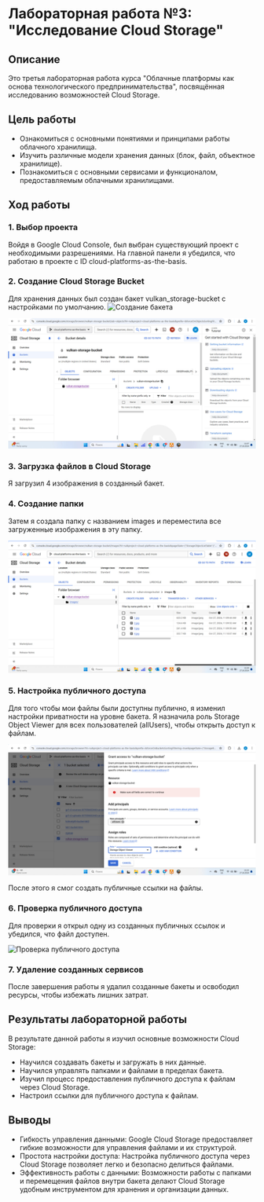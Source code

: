 # Лабораторная работа №3: "Исследование Cloud Storage"

## Описание

Это третья лабораторная работа курса "Облачные платформы как основа технологического предпринимательства", посвящённая исследованию возможностей Cloud Storage.

## Цель работы

- Ознакомиться с основными понятиями и принципами работы облачного хранилища.
- Изучить различные модели хранения данных (блок, файл, объектное хранилище).
- Познакомиться с основными сервисами и функционалом, предоставляемым облачными хранилищами.

## Ход работы

### 1. Выбор проекта
Войдя в Google Cloud Console, был выбран существующий проект с необходимыми разрешениями. На главной панели я убедился, что работаю в проекте с ID cloud-platforms-as-the-basis.


### 2. Создание Cloud Storage Bucket
Для хранения данных был создан бакет vulkan_storage-bucket с настройками по умолчанию.
![Создание бакета](а.jpg)

![Открытие бакета](b.jpg)

### 3. Загрузка файлов в Cloud Storage
Я загрузил 4 изображения в созданный бакет.


### 4. Создание папки
Затем я создала папку с названием images и переместила все загруженные изображения в эту папку.

![Перемещение файлов в папку](c.jpg)

### 5. Настройка публичного доступа
Для того чтобы мои файлы были доступны публично, я изменил настройки приватности на уровне бакета. Я назначила роль Storage Object Viewer для всех пользователей (allUsers), чтобы открыть доступ к файлам.

![Настройка публичного доступа](d.jpg)

После этого я смог создать публичные ссылки на файлы.

### 6. Проверка публичного доступа
Для проверки я открыл одну из созданных публичных ссылок и убедился, что файл доступен.

![Проверка публичного доступа](.jpg)

### 7. Удаление созданных сервисов
После завершения работы я удалил созданные бакеты и освободил ресурсы, чтобы избежать лишних затрат.

## Результаты лабораторной работы

В результате данной работы я изучил основные возможности Cloud Storage:
- Научился создавать бакеты и загружать в них данные.
- Научился управлять папками и файлами в пределах бакета.
- Изучил процесс предоставления публичного доступа к файлам через Cloud Storage.
- Настроил ссылки для публичного доступа к файлам.

## Выводы

- Гибкость управления данными: Google Cloud Storage предоставляет гибкие возможности для управления файлами и их структурой.
- Простота настройки доступа: Настройка публичного доступа через Cloud Storage позволяет легко и безопасно делиться файлами.
- Эффективность работы с данными: Возможности работы с папками и перемещения файлов внутри бакета делают Cloud Storage удобным инструментом для хранения и организации данных.
